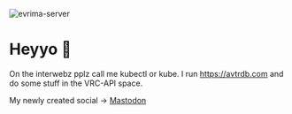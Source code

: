 ![evrima-server](https://github.com/user-attachments/assets/01d28fd9-2f0d-4d2c-b891-e72e500ed626)

# Heyyo 👋
On the interwebz pplz call me kubectl or kube. I run https://avtrdb.com and do some stuff in the VRC-API space.

My newly created social -> <a rel="me" href="https://troet.cafe/@kubectl">Mastodon</a>
